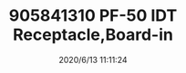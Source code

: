 ﻿---
layout: post 
title: 905841310  PF-50 IDT Receptacle,Board-in
tags: IDT
categories: housing-terminal
overview: 1.27mm Pitch Picoflex PF-50 IDT Receptacle, Low Profile, Board-in, 10 Circuits, Picoflex Ribbon-Cable Connectors
part_number: 905841310
thumb_img: static/202006/331-thumb-20200613191242.jpg
small_img: static/202006/331-20200613191242.jpg
date: 2020/6/13 11:11:24
---



